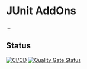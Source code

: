 # JUnit AddOns

...

## Status

[![CI/CD](https://github.com/oneteme/junit-addons/actions/workflows/main.yml/badge.svg?branch=develop)](https://github.com/oneteme/junit-addons/actions/workflows/main.yml)
[![Quality Gate Status](https://sonarcloud.io/api/project_badges/measure?project=oneteme_junit-addons&metric=alert_status)](https://sonarcloud.io/summary/new_code?id=oneteme_junit-addons)
